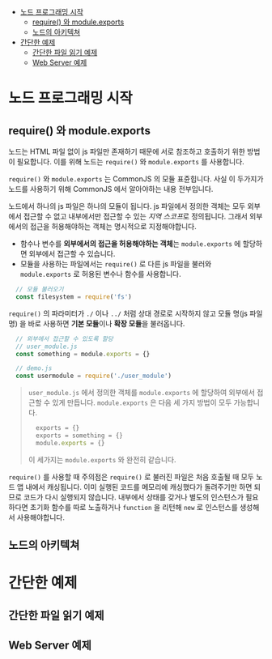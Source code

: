 - [노드 프로그래밍 시작](#노드-프로그래밍-시작)
  - [require() 와 module.exports](#require-와-moduleexports)
  - [노드의 아키텍쳐](#노드의-아키텍쳐)
- [간단한 예제](#간단한-예제)
  - [간단한 파일 읽기 예제](#간단한-파일-읽기-예제)
  - [Web Server 예제](#web-server-예제)

# 노드 프로그래밍 시작

## require() 와 module.exports

노드는 HTML 파일 없이 js 파일만 존재하기 때문에 서로 참조하고 호출하기 위한 방법이 필요합니다. 이를 위해 노드는 `require()` 와 `module.exports` 를 사용합니다.

`require()` 와 `module.exports` 는 CommonJS 의 모듈 표쥰힙니다. 사실 이 두가지가 노드를 사용하기 위해 CommonJS 에서 알아야하는 내용 전부입니다.

노드에서 하나의 js 파일은 하나의 모듈이 됩니다. js 파일에서 정의한 객체는 모두 외부에서 접근할 수 없고 내부에서만 접근할 수 있는 *지역 스코프*로 정의됩니다. 그래서 외부에서의 접근을 허용해야하는 객체는 명시적으로 지정해야합니다.

* 함수나 변수를 **외부에서의 접근을 허용해야하는 객체**는 `module.exports` 에 할당하면 외부에서 접근할 수 있습니다. 
* 모듈을 사용하는 파일에서는 `require()` 로 다른 js 파일을 불러와 `module.exports` 로 허용된 변수나 함수를 사용합니다.

``` js
  // 모듈 불러오기
  const filesystem = require('fs')
```
`require()` 의 파라미터가 `./` 이나 `../` 처럼 상대 경로로 시작하지 않고 모듈 명(js 파일명) 을 바로 사용하면 **기본 모듈**이나 **확장 모듈**을 불러옵니다.


``` js
  // 외부에서 접근할 수 있도록 할당
  // user_module.js
  const something = module.exports = {}

  // demo.js
  const usermodule = require('./user_module')
```
> `user_module.js` 에서 정의한 객체를 `module.exports` 에 할당하여 외부에서 접근할 수 있게 만듭니다.
> `module.exports` 은 다음 세 가지 방법이 모두 가능합니다.
> ``` js
>   exports = {}
>   exports = something = {}
>   module.exports = {}
> ```
> 이 세가지는 `module.exports` 와 완전히 같습니다.

`require()` 를 사용할 때 주의점은 `require()` 로 불러진 파일은 처음 호출될 때 모두 노드 앱 내에서 캐싱됩니다. 이미 실행된 코드를 메모리에 캐싱했다가 돌려주기만 하면 되므로 코드가 다시 실행되지 않습니다.
 내부에서 상태를 갖거나 별도의 인스턴스가 필요하다면 초기화 함수를 따로 노출하거나 `function` 을 리턴해 `new` 로 인스턴스를 생성해서 사용해야합니다.



## 노드의 아키텍쳐

# 간단한 예제

## 간단한 파일 읽기 예제

## Web Server 예제